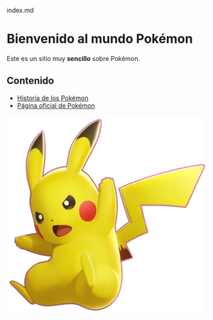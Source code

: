 index.md
# Bienvenido al mundo Pokémon

Este es un sitio muy **sencillo** sobre Pokémon.

## Contenido
- [Historia de los Pokémon](pagina2.md)
- [Página oficial de Pokémon](https://www.pokemon.com/)


![Pikachu](stat-pikachu.jpg)
